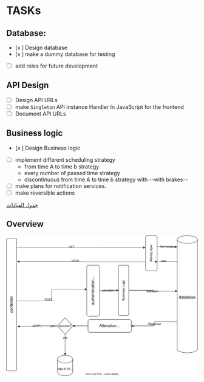 # TASKs

## Database: 
- [x ] Design database
- [x ] make a dummy database for testing 
- [ ] add roles for future development

## API Design 
- [ ] Design API URLs
- [ ] make `Singleton` API instance Handler In JavaScript for the frontend
- [ ] Document API URLs

##  Business logic
- [x ] Design Business logic 
- [ ] implement different scheduling strategy
    - from time A to time b strategy
    - every number of passed time strategy
    - discontinuous from time A to time b strategy with --with brakes--
- [ ] make plans for notification services.
- [ ] make reversible actions

[جدول العيادات](etc/جدول%20العيادات%20الخارجية%202023.docx)


## Overview 
![img](etc/imgs/system-desgin.drawio.svg)


